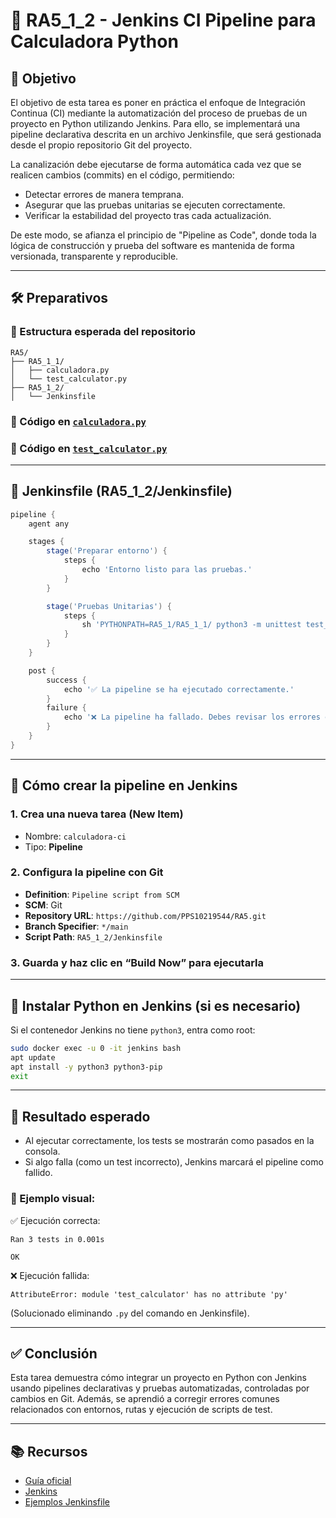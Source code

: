 # 🧪 RA5_1_2 - Jenkins CI Pipeline para Calculadora Python

## 🎯 Objetivo

El objetivo de esta tarea es poner en práctica el enfoque de Integración Continua (CI) mediante la automatización del proceso de pruebas de un proyecto en Python utilizando Jenkins. Para ello, se implementará una pipeline declarativa descrita en un archivo Jenkinsfile, que será gestionada desde el propio repositorio Git del proyecto. 
 
La canalización debe ejecutarse de forma automática cada vez que se realicen cambios (commits) en el código, permitiendo:
- Detectar errores de manera temprana.
- Asegurar que las pruebas unitarias se ejecuten correctamente.
- Verificar la estabilidad del proyecto tras cada actualización.
 
De este modo, se afianza el principio de "Pipeline as Code", donde toda la lógica de construcción y prueba del software es mantenida de forma versionada, transparente y reproducible. 
 
--- 
 
## 🛠️ Preparativos

### 📁 Estructura esperada del repositorio

```
RA5/
├── RA5_1_1/
│   ├── calculadora.py
│   └── test_calculator.py
├── RA5_1_2/
│   └── Jenkinsfile
```

### 📌 Código en [`calculadora.py`](../RA5_1_1/calculadora.py)

### 📌 Código en [`test_calculator.py`](../RA5_1_1/test_calculator.py)

---

## 📜 Jenkinsfile (RA5\_1\_2/Jenkinsfile)

```groovy
pipeline {
    agent any

    stages {
        stage('Preparar entorno') {
            steps {
                echo 'Entorno listo para las pruebas.'
            }
        }

        stage('Pruebas Unitarias') {
            steps {
                sh 'PYTHONPATH=RA5_1/RA5_1_1/ python3 -m unittest test_calculator'
            }
        }
    }

    post {
        success {
            echo '✅ La pipeline se ha ejecutado correctamente.'
        }
        failure {
            echo '❌ La pipeline ha fallado. Debes revisar los errores encontrados.'
        }
    }
}
```

---

## 🚀 Cómo crear la pipeline en Jenkins

### 1. Crea una nueva tarea (New Item)

* Nombre: `calculadora-ci`
* Tipo: **Pipeline**

### 2. Configura la pipeline con Git

* **Definition**: `Pipeline script from SCM`
* **SCM**: Git
* **Repository URL**: `https://github.com/PPS10219544/RA5.git`
* **Branch Specifier**: `*/main`
* **Script Path**: `RA5_1_2/Jenkinsfile`

### 3. Guarda y haz clic en **“Build Now”** para ejecutarla

---

## 🐍 Instalar Python en Jenkins (si es necesario)

Si el contenedor Jenkins no tiene `python3`, entra como root:

```bash
sudo docker exec -u 0 -it jenkins bash
apt update
apt install -y python3 python3-pip
exit
```

---

## 🧪 Resultado esperado

* Al ejecutar correctamente, los tests se mostrarán como pasados en la consola.
* Si algo falla (como un test incorrecto), Jenkins marcará el pipeline como fallido.

### 📸 Ejemplo visual:

✅ Ejecución correcta:

```
Ran 3 tests in 0.001s

OK
```

❌ Ejecución fallida:

```
AttributeError: module 'test_calculator' has no attribute 'py'
```

(Solucionado eliminando `.py` del comando en Jenkinsfile).

---

## ✅ Conclusión

Esta tarea demuestra cómo integrar un proyecto en Python con Jenkins usando pipelines declarativas y pruebas automatizadas, controladas por cambios en Git. Además, se aprendió a corregir errores comunes relacionados con entornos, rutas y ejecución de scripts de test.

--- 
 
## 📚 Recursos

- [Guía oficial](https://psegarrac.github.io/Ciberseguridad-PePS/tema5/cd/ci/2022/01/13/jenkins.html#tareas)
- [Jenkins](https://www.jenkins.io)
- [Ejemplos Jenkinsfile](https://github.com/jenkinsci/pipeline-examples)
